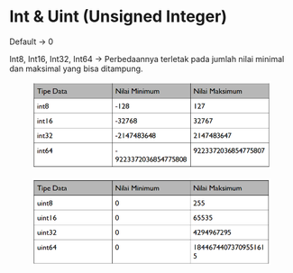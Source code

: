 # Int & Uint (Unsigned Integer)

Default -> 0

Int8, Int16, Int32, Int64 -> Perbedaannya terletak pada jumlah nilai minimal dan maksimal yang bisa ditampung.

<figure><img src="../../.gitbook/assets/int.png" alt=""><figcaption></figcaption></figure>

<figure><img src="../../.gitbook/assets/uint.png" alt=""><figcaption></figcaption></figure>


